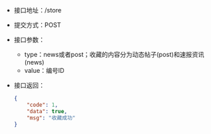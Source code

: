 * 接口地址：/store

* 提交方式：POST

* 接口参数：

  * type：news或者post；收藏的内容分为动态帖子\(post\)和速报资讯\(news\)
  * value：编号ID

* 接口返回：

  ```json
  {
      "code": 1,
      "data": true,
      "msg": "收藏成功"
  }
  ```



